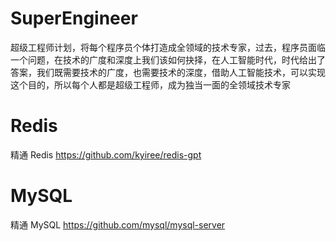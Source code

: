 # SuperEngineer
超级工程师计划，将每个程序员个体打造成全领域的技术专家，过去，程序员面临一个问题，在技术的广度和深度上我们该如何抉择，在人工智能时代，时代给出了答案，我们既需要技术的广度，也需要技术的深度，借助人工智能技术，可以实现这个目的，所以每个人都是超级工程师，成为独当一面的全领域技术专家

# Redis
精通 Redis
https://github.com/kyiree/redis-gpt

# MySQL
精通 MySQL
https://github.com/mysql/mysql-server
